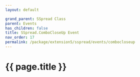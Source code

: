 ```yaml
---
layout: default

grand_parent: SSpread Class
parent: Events
has_children: false
title: SSpread.ComboCloseUp Event
nav_order: 17
permalink: /package/extension5/sspread/events/combocloseup
---
```

# {{ page.title }}
